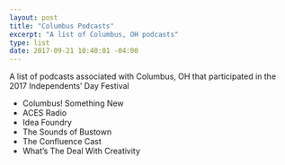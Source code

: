 ```yaml
---
layout: post
title: "Columbus Podcasts"
excerpt: "A list of Columbus, OH podcasts"
type: list
date: 2017-09-21 10:40:01 -04:00
---
```


A list of podcasts associated with Columbus, OH that participated in the 2017 Independents’ Day Festival

- Columbus! Something New
- ACES Radio
- Idea Foundry
- The Sounds of Bustown
- The Confluence Cast
- What’s The Deal With Creativity
